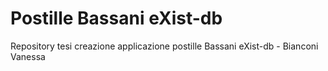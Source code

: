 # Postille Bassani eXist-db
Repository tesi creazione applicazione postille Bassani eXist-db - Bianconi Vanessa
